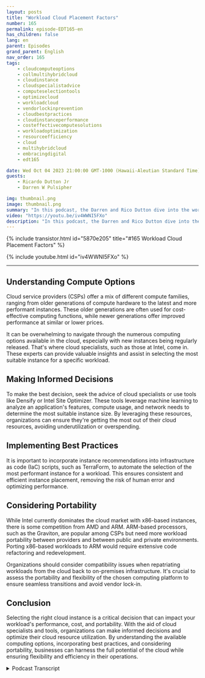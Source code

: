 ```yaml
---
layout: posts
title: "Workload Cloud Placement Factors"
number: 165
permalink: episode-EDT165-en
has_children: false
lang: en
parent: Episodes
grand_parent: English
nav_order: 165
tags:
    - cloudcomputeoptions
    - collmultihybridcloud
    - cloudinstance
    - cloudspecialistadvice
    - computeselectiontools
    - optimizecloud
    - workloadcloud
    - vendorlockinprevention
    - cloudbestpractices
    - cloudinstanceperformance
    - costeffectivecomputesolutions
    - workloadoptimization
    - resourceefficiency
    - cloud
    - multihybridcloud
    - embracingdigital
    - edt165

date: Wed Oct 04 2023 21:00:00 GMT-1000 (Hawaii-Aleutian Standard Time)
guests:
    - Ricardo Dutton Jr
    - Darren W Pulsipher

img: thumbnail.png
image: thumbnail.png
summary: "In this podcast, the Darren and Rico Dutton dive into the world of cloud instances and the factors to consider when selecting the right instance for your workload. They discuss the different compute options available in the cloud, the importance of finding the right balance between performance and cost, and the role of cloud specialists in helping organizations make informed decisions."
video: "https://youtu.be/iv4WWNI5FXo"
description: "In this podcast, the Darren and Rico Dutton dive into the world of cloud instances and the factors to consider when selecting the right instance for your workload. They discuss the different compute options available in the cloud, the importance of finding the right balance between performance and cost, and the role of cloud specialists in helping organizations make informed decisions."
---
```


<div>
{% include transistor.html id="5870e205" title="#165 Workload Cloud Placement Factors" %}

{% include youtube.html id="iv4WWNI5FXo" %}
</div>

---

## Understanding Compute Options

Cloud service providers (CSPs) offer a mix of different compute families, ranging from older generations of compute hardware to the latest and more performant instances. These older generations are often used for cost-effective computing functions, while newer generations offer improved performance at similar or lower prices.

It can be overwhelming to navigate through the numerous computing options available in the cloud, especially with new instances being regularly released. That's where cloud specialists, such as those at Intel, come in. These experts can provide valuable insights and assist in selecting the most suitable instance for a specific workload.

## Making Informed Decisions

To make the best decision, seek the advice of cloud specialists or use tools like Densify or Intel Site Optimizer. These tools leverage machine learning to analyze an application's features, compute usage, and network needs to determine the most suitable instance size. By leveraging these resources, organizations can ensure they're getting the most out of their cloud resources, avoiding underutilization or overspending.

## Implementing Best Practices

It is important to incorporate instance recommendations into infrastructure as code (IaC) scripts, such as TerraForm, to automate the selection of the most performant instance for a workload. This ensures consistent and efficient instance placement, removing the risk of human error and optimizing performance.

## Considering Portability

While Intel currently dominates the cloud market with x86-based instances, there is some competition from AMD and ARM. ARM-based processors, such as the Graviton, are popular among CSPs but need more workload portability between providers and between public and private environments. Porting x86-based workloads to ARM would require extensive code refactoring and redevelopment.

Organizations should consider compatibility issues when repatriating workloads from the cloud back to on-premises infrastructure. It's crucial to assess the portability and flexibility of the chosen computing platform to ensure seamless transitions and avoid vendor lock-in.

## Conclusion

Selecting the right cloud instance is a critical decision that can impact your workload's performance, cost, and portability. With the aid of cloud specialists and tools, organizations can make informed decisions and optimize their cloud resource utilization. By understanding the available computing options, incorporating best practices, and considering portability, businesses can harness the full potential of the cloud while ensuring flexibility and efficiency in their operations.



<details>
<summary> Podcast Transcript </summary>

<p></p>

</details>
